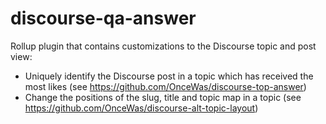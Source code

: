 # discourse-qa-answer
Rollup plugin that contains customizations to the Discourse topic and post view:
 - Uniquely identify the Discourse post in a topic which has received the most likes (see https://github.com/OnceWas/discourse-top-answer)
 - Change the positions of the slug, title and topic map in a topic (see https://github.com/OnceWas/discourse-alt-topic-layout)

